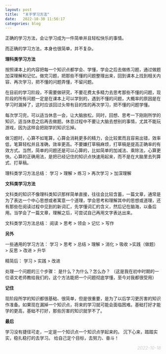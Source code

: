 ```yaml
---
layout: post
title:  "关于学习方法"
date:   2022-10-30 11:56:17
categories: blog
---
```


正确的学习方法，会让学习成为一件简单并且轻松快乐的事情。

而正确的学习方法，本身也很简单，并不复杂。

**理科类学习方法**

按照课本上的内容把每一个知识点都学会、学懂，学会之后去做练习题，通过做题加深理解和记忆。做完习题，把那些不懂的问题整理出来，回到课本上找到相关内容、再次学习，把不懂的问题弄懂，不留问题。

在目前的学习阶段，不需要做研究，不要花费太多精力去思考那些不懂的问题，现阶段的所有问题一定是在课本上可以学到的，遇到不懂的问题，大概率的原因是在学习时漏掉了，这时应该回过头带有目的性的再次学习，把不懂的问题学懂。

每次学习完，可以适当休息一会，让大脑放松，同时，回想、思考一下刚刚所学的知识，适当休息之后再去做题。休息过程中不要让大脑去想别的事情，尤其不能玩游戏，因为这样会把刚学的知识忘掉。

做习题时，心算不如笔算，心算会消耗更多的精力，会比较累而且容易出错，效率低，笔算轻松并且准确，效率更高。不要嫌打草稿麻烦，打草稿是提高正确率的有效方式。当然，简单的问题还是可以心算的，比如简单的加减法、乘除法，心算更快。心算的正确用法，是把已经记住的知识点快速用起来，而不是在大脑里去列算式、打草稿。

理科类学习方法总结：
学习 > 理解 > 练习 > 再次学习 > 加深理解

**文科类学习方法**

文科类的知识不像理科类知识那样简单直接，往往会比较含蓄，一篇文章，通常是为了表达一个中心思想或者寓意一个道理，学会思考和理解其中的思想或道理，还有那些在阅读过程中见到的新词汇，先学懂词汇的含义，然后记在脑海，以备后用。当学会了一篇文章，理解之后，可尝试自己再用文字表达出来。

文科类学习方法总结：
阅读 > 思考 > 领会 > 记忆 > 写作

**另外**

一些通用的学习方法：
学习 > 思考 > 总结 > 理解 > 消化 > 吸收 >实践（做题） > 反思 > 改进 > 升华

精简后：
学习 > 实践 > 改进

处理一个问题的三个步骤：
是什么？为什么？怎么办？
（这是我在初中时期的一位语文老师教给我们的，这个方法能把一个问题彻底学懂，至今对我都很受用）

**记住**

现阶段所学的知识都很基础、很简单，但是很重要，是为了以后学习更厉害的知识作准备。如果现在漏掉一个知识点，将来的学习就可能会面临困难。基础打好才能学的更高，基础不打好，那些厉害的知识就学不了。

**最后**

学习没有捷径可走，一定是一个知识点一个知识点学起来的。
沉下心来，踏踏实实，稳扎稳打的去学习。
给自己定个目标，去努力、奋斗！

<p align="right" style="color:#ccc; font-style:italic;">2022-10-18</p>
